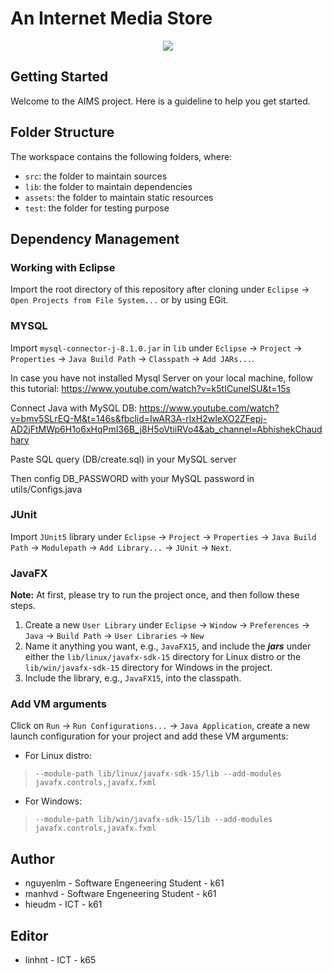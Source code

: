 #  An Internet Media Store
<p align="center">
  <img src="assets/images/aims_cover_image.png" />
</p>

## Getting Started

Welcome to the AIMS project. Here is a guideline to help you get started.

## Folder Structure

The workspace contains the following folders, where:

- `src`: the folder to maintain sources
- `lib`: the folder to maintain dependencies
- `assets`: the folder to maintain static resources
- `test`: the folder for testing purpose

## Dependency Management
### Working with Eclipse
Import the root directory of this repository after cloning under `Eclipse` -> `Open Projects from File System...` or by using EGit.

### MYSQL
Import `mysql-connector-j-8.1.0.jar` in `lib` under `Eclipse` -> `Project` -> `Properties` -> `Java Build Path` -> `Classpath` -> `Add JARs...`.

In case you have not installed Mysql Server on your local machine, follow this tutorial: https://www.youtube.com/watch?v=k5tICunelSU&t=15s

Connect Java with MySQL DB: https://www.youtube.com/watch?v=bmv5SLrEQ-M&t=146s&fbclid=IwAR3A-rlxH2wIeXO2ZFepj-AD2jFtMWp6H1o6xHqPmI36B_j8H5oVtiiRVo4&ab_channel=AbhishekChaudhary

Paste SQL query (DB/create.sql) in your MySQL server

Then config DB_PASSWORD with your MySQL password in utils/Configs.java

### JUnit
Import `JUnit5` library under `Eclipse` -> `Project` -> `Properties` -> `Java Build Path` -> `Modulepath` -> `Add Library...` -> `JUnit` -> `Next`.

### JavaFX
**Note:** At first, please try to run the project once, and then follow these steps.
1. Create a new `User Library` under `Eclipse` -> `Window` -> `Preferences` -> `Java` -> `Build Path` -> `User Libraries` -> `New`
2. Name it anything you want, e.g., `JavaFX15`, and include the ***jars*** under either the `lib/linux/javafx-sdk-15` directory for Linux distro or the `lib/win/javafx-sdk-15` directory for Windows in the project.
3. Include the library, e.g., `JavaFX15`, into the classpath.

### Add VM arguments
Click on `Run` -> `Run Configurations...`  -> `Java Application`, create a new launch configuration for your project and add these VM arguments:
- For Linux distro: 
> `--module-path lib/linux/javafx-sdk-15/lib --add-modules javafx.controls,javafx.fxml`
- For Windows:
> `--module-path lib/win/javafx-sdk-15/lib --add-modules javafx.controls,javafx.fxml`

## Author
- nguyenlm - Software Engeneering Student - k61
- manhvd   - Software Engeneering Student - k61
- hieudm   - ICT - k61
## Editor
- linhnt   - ICT - k65